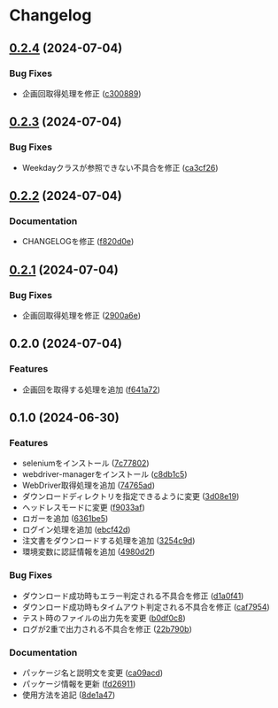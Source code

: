 # Changelog

## [0.2.4](https://github.com/ryohidaka/coop-kobe-downloader/compare/v0.2.3...v0.2.4) (2024-07-04)


### Bug Fixes

* 企画回取得処理を修正 ([c300889](https://github.com/ryohidaka/coop-kobe-downloader/commit/c300889a8b1edd39969a02b8271caf525f85986a))

## [0.2.3](https://github.com/ryohidaka/coop-kobe-downloader/compare/v0.2.2...v0.2.3) (2024-07-04)


### Bug Fixes

* Weekdayクラスが参照できない不具合を修正 ([ca3cf26](https://github.com/ryohidaka/coop-kobe-downloader/commit/ca3cf26d3e4e4651398d722a4da8dd3a985ad500))

## [0.2.2](https://github.com/ryohidaka/coop-kobe-downloader/compare/v0.2.1...v0.2.2) (2024-07-04)


### Documentation

* CHANGELOGを修正 ([f820d0e](https://github.com/ryohidaka/coop-kobe-downloader/commit/f820d0ec165545a4ac9afda21956dde6b2c79e75))

## [0.2.1](https://github.com/ryohidaka/coop-kobe-downloader/compare/v0.2.0...v0.2.1) (2024-07-04)


### Bug Fixes

* 企画回取得処理を修正 ([2900a6e](https://github.com/ryohidaka/coop-kobe-downloader/commit/2900a6ec01ad6fed2180f1042ac894a088e0a94a))


## 0.2.0 (2024-07-04)


### Features

* 企画回を取得する処理を追加 ([f641a72](https://github.com/ryohidaka/coop-kobe-downloader/commit/f641a72f03118b1f4e2a9dff292eeefb4caa38f3))


## 0.1.0 (2024-06-30)


### Features

* seleniumをインストール ([7c77802](https://github.com/ryohidaka/coop-kobe-downloader/commit/7c77802176e5e9143fe8bc24d9a4aac171187880))
* webdriver-managerをインストール ([c8db1c5](https://github.com/ryohidaka/coop-kobe-downloader/commit/c8db1c5b1db93791ff3da7494259128e404caf54))
* WebDriver取得処理を追加 ([74765ad](https://github.com/ryohidaka/coop-kobe-downloader/commit/74765adc67c0b3e81d5db9c25da9a323b65662da))
* ダウンロードディレクトリを指定できるように変更 ([3d08e19](https://github.com/ryohidaka/coop-kobe-downloader/commit/3d08e1966e6ce72bb06ec9780d530c572fe9059c))
* ヘッドレスモードに変更 ([f9033af](https://github.com/ryohidaka/coop-kobe-downloader/commit/f9033af893b3860cf4a233e0db25753776ddb391))
* ロガーを追加 ([6361be5](https://github.com/ryohidaka/coop-kobe-downloader/commit/6361be56cc7e08e0bf11add2b822ba64d18a0d66))
* ログイン処理を追加 ([ebcf42d](https://github.com/ryohidaka/coop-kobe-downloader/commit/ebcf42d6201a4d5495c8fdc863fc80266a6ba4b9))
* 注文書をダウンロードする処理を追加 ([3254c9d](https://github.com/ryohidaka/coop-kobe-downloader/commit/3254c9da02ac223db58082b524996e5969c7048b))
* 環境変数に認証情報を追加 ([4980d2f](https://github.com/ryohidaka/coop-kobe-downloader/commit/4980d2f2e4bce9210afb07d3855b4b0532138c2c))


### Bug Fixes

* ダウンロード成功時もエラー判定される不具合を修正 ([d1a0f41](https://github.com/ryohidaka/coop-kobe-downloader/commit/d1a0f412f2877dcba1c7ca366c44f088c3bc1e66))
* ダウンロード成功時もタイムアウト判定される不具合を修正 ([caf7954](https://github.com/ryohidaka/coop-kobe-downloader/commit/caf7954592c77510e7fc7d648d75ae97be88f225))
* テスト時のファイルの出力先を変更 ([b0df0c8](https://github.com/ryohidaka/coop-kobe-downloader/commit/b0df0c8baad3c5ba0d36533d7203b2f9926a6641))
* ログが2重で出力される不具合を修正 ([22b790b](https://github.com/ryohidaka/coop-kobe-downloader/commit/22b790b38d73dbb0be09fd82f468528b77a5fbb9))


### Documentation

* パッケージ名と説明文を変更 ([ca09acd](https://github.com/ryohidaka/coop-kobe-downloader/commit/ca09acd45f50518659b751244c03aa883d3d7675))
* パッケージ情報を更新 ([fd26911](https://github.com/ryohidaka/coop-kobe-downloader/commit/fd269116eef626c7875f179ffe2caf5cd5644bc1))
* 使用方法を追記 ([8de1a47](https://github.com/ryohidaka/coop-kobe-downloader/commit/8de1a478be5cdbc483382b7f6073957d6b6ab022))
